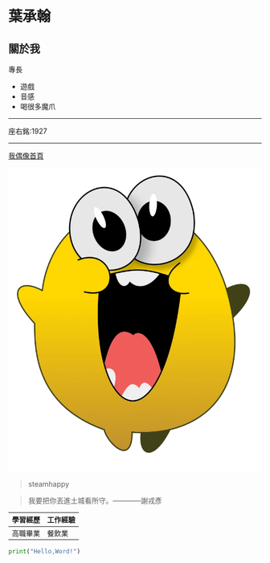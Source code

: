 # 葉承翰
## 關於我
專長
- 遊戲
- 音感
- 喝很多魔爪
-----------------------

座右銘:1927  

-----------------------
[我偶像首頁](https://x.com/daily_whiteling)

![圖片](duei.webp)
>steamhappy

>我要把你丟進土城看所守。————謝戎彥

| 學習經歷 | 工作經驗 |
| ------- | ------- |
|高職畢業|餐飲業|  

```python
print("Hello,Word!")
```